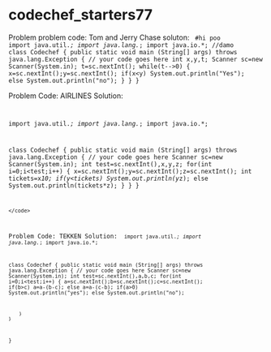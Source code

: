 # codechef_starters77
Problem
problem code:
Tom and Jerry Chase
soluton:
<code>
#hi poo
import java.util.*;
import java.lang.*;
import java.io.*;
//damo
class Codechef
{
	public static void main (String[] args) throws java.lang.Exception
	{
		// your code goes here
		int x,y,t;
		Scanner sc=new Scanner(System.in);
		t=sc.nextInt();
		while(t-->0)
		{
		    x=sc.nextInt();y=sc.nextInt();
		    if(x<y)
		        System.out.println("Yes");
		    else
		        System.out.println("no");
		}
	}
} </code>

Problem Code:
AIRLINES
Solution:
<code>

import java.util.*;
import java.lang.*;
import java.io.*;


class Codechef
{
	public static void main (String[] args) throws java.lang.Exception
	{
		// your code goes here
		Scanner sc=new Scanner(System.in);
		int test=sc.nextInt(),x,y,z;
		for(int i=0;i<test;i++)
		{
		 x=sc.nextInt();y=sc.nextInt();z=sc.nextInt();
		 int tickets=x*10;
		 if(y<tickets)
		    System.out.println(y*z);
		 else
		    System.out.println(tickets*z);
		}
	}
}

	</code>
Problem Code:
TEKKEN
Solution:
 <code>
import java.util.*;
import java.lang.*;
import java.io.*;


class Codechef
{
	public static void main (String[] args) throws java.lang.Exception
	{
		// your code goes here
		Scanner sc=new Scanner(System.in);
		int test=sc.nextInt(),a,b,c;
		for(int i=0;i<test;i++)
		{
		    a=sc.nextInt();b=sc.nextInt();c=sc.nextInt();
		    if(b>c)
		    a=a-(b-c);
		    else a=a-(c-b);
		    if(a>0)
		        System.out.println("yes");
		    else
		        System.out.println("no");
		    
		}
	}
}

</code>
